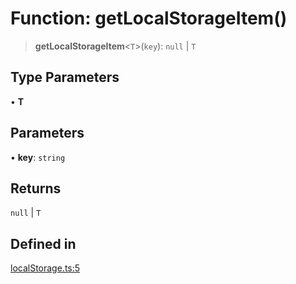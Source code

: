 # Function: getLocalStorageItem()

> **getLocalStorageItem**\<`T`\>(`key`): `null` \| `T`

## Type Parameters

• **T**

## Parameters

• **key**: `string`

## Returns

`null` \| `T`

## Defined in

[localStorage.ts:5](https://github.com/mbti-nf-team/frontend-libraries/blob/808e2257613043e0b3668dbe433b6914a17272db/packages/storage/src/localStorage.ts#L5)
